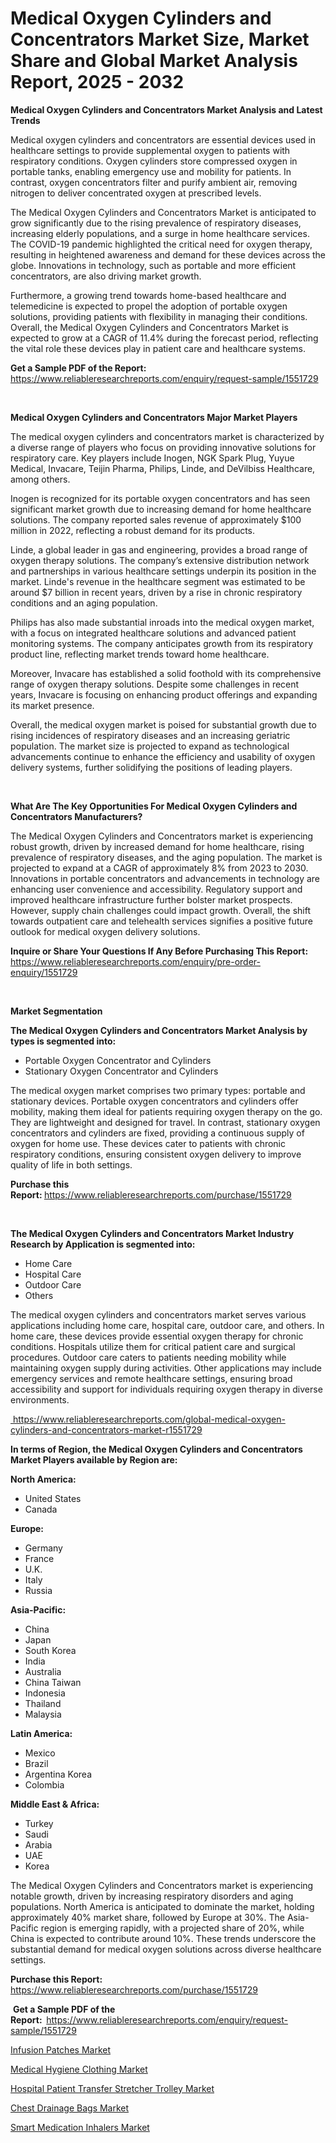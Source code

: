 <p><h1>Medical Oxygen Cylinders and Concentrators Market Size, Market Share and Global Market Analysis Report, 2025 - 2032</h1></p><p><strong>Medical Oxygen Cylinders and Concentrators Market Analysis and Latest Trends</strong></p>
<p><p>Medical oxygen cylinders and concentrators are essential devices used in healthcare settings to provide supplemental oxygen to patients with respiratory conditions. Oxygen cylinders store compressed oxygen in portable tanks, enabling emergency use and mobility for patients. In contrast, oxygen concentrators filter and purify ambient air, removing nitrogen to deliver concentrated oxygen at prescribed levels. </p><p>The Medical Oxygen Cylinders and Concentrators Market is anticipated to grow significantly due to the rising prevalence of respiratory diseases, increasing elderly populations, and a surge in home healthcare services. The COVID-19 pandemic highlighted the critical need for oxygen therapy, resulting in heightened awareness and demand for these devices across the globe. Innovations in technology, such as portable and more efficient concentrators, are also driving market growth. </p><p>Furthermore, a growing trend towards home-based healthcare and telemedicine is expected to propel the adoption of portable oxygen solutions, providing patients with flexibility in managing their conditions. Overall, the Medical Oxygen Cylinders and Concentrators Market is expected to grow at a CAGR of 11.4% during the forecast period, reflecting the vital role these devices play in patient care and healthcare systems.</p></p>
<p><strong>Get a Sample PDF of the Report:&nbsp;</strong> <a href="https://www.reliableresearchreports.com/enquiry/request-sample/1551729?utm_campaign=83&utm_medium=2&utm_source=Github&utm_content=ia&utm_term=04032025&utm_id=medical-oxygen-cylinders-and-concentrators">https://www.reliableresearchreports.com/enquiry/request-sample/1551729</a></p>
<p>&nbsp;</p>
<p><strong>Medical Oxygen Cylinders and Concentrators Major Market Players</strong></p>
<p><p>The medical oxygen cylinders and concentrators market is characterized by a diverse range of players who focus on providing innovative solutions for respiratory care. Key players include Inogen, NGK Spark Plug, Yuyue Medical, Invacare, Teijin Pharma, Philips, Linde, and DeVilbiss Healthcare, among others.</p><p>Inogen is recognized for its portable oxygen concentrators and has seen significant market growth due to increasing demand for home healthcare solutions. The company reported sales revenue of approximately $100 million in 2022, reflecting a robust demand for its products.</p><p>Linde, a global leader in gas and engineering, provides a broad range of oxygen therapy solutions. The company’s extensive distribution network and partnerships in various healthcare settings underpin its position in the market. Linde's revenue in the healthcare segment was estimated to be around $7 billion in recent years, driven by a rise in chronic respiratory conditions and an aging population.</p><p>Philips has also made substantial inroads into the medical oxygen market, with a focus on integrated healthcare solutions and advanced patient monitoring systems. The company anticipates growth from its respiratory product line, reflecting market trends toward home healthcare.</p><p>Moreover, Invacare has established a solid foothold with its comprehensive range of oxygen therapy solutions. Despite some challenges in recent years, Invacare is focusing on enhancing product offerings and expanding its market presence.</p><p>Overall, the medical oxygen market is poised for substantial growth due to rising incidences of respiratory diseases and an increasing geriatric population. The market size is projected to expand as technological advancements continue to enhance the efficiency and usability of oxygen delivery systems, further solidifying the positions of leading players.</p></p>
<p>&nbsp;</p>
<p><strong>What Are The Key Opportunities For Medical Oxygen Cylinders and Concentrators Manufacturers?</strong></p>
<p><p>The Medical Oxygen Cylinders and Concentrators market is experiencing robust growth, driven by increased demand for home healthcare, rising prevalence of respiratory diseases, and the aging population. The market is projected to expand at a CAGR of approximately 8% from 2023 to 2030. Innovations in portable concentrators and advancements in technology are enhancing user convenience and accessibility. Regulatory support and improved healthcare infrastructure further bolster market prospects. However, supply chain challenges could impact growth. Overall, the shift towards outpatient care and telehealth services signifies a positive future outlook for medical oxygen delivery solutions.</p></p>
<p><strong>Inquire or Share Your Questions If Any Before Purchasing This Report:</strong> <a href="https://www.reliableresearchreports.com/enquiry/pre-order-enquiry/1551729?utm_campaign=83&utm_medium=2&utm_source=Github&utm_content=ia&utm_term=04032025&utm_id=medical-oxygen-cylinders-and-concentrators">https://www.reliableresearchreports.com/enquiry/pre-order-enquiry/1551729</a></p>
<p>&nbsp;</p>
<p><strong>Market Segmentation</strong></p>
<p><strong>The Medical Oxygen Cylinders and Concentrators Market Analysis by types is segmented into:</strong></p>
<p><ul><li>Portable Oxygen Concentrator and Cylinders</li><li>Stationary Oxygen Concentrator and Cylinders</li></ul></p>
<p><p>The medical oxygen market comprises two primary types: portable and stationary devices. Portable oxygen concentrators and cylinders offer mobility, making them ideal for patients requiring oxygen therapy on the go. They are lightweight and designed for travel. In contrast, stationary oxygen concentrators and cylinders are fixed, providing a continuous supply of oxygen for home use. These devices cater to patients with chronic respiratory conditions, ensuring consistent oxygen delivery to improve quality of life in both settings.</p></p>
<p><strong>Purchase this Report:&nbsp;</strong><a href="https://www.reliableresearchreports.com/purchase/1551729?utm_campaign=83&utm_medium=2&utm_source=Github&utm_content=ia&utm_term=04032025&utm_id=medical-oxygen-cylinders-and-concentrators">https://www.reliableresearchreports.com/purchase/1551729</a></p>
<p>&nbsp;</p>
<p><strong>The Medical Oxygen Cylinders and Concentrators Market Industry Research by Application is segmented into:</strong></p>
<p><ul><li>Home Care</li><li>Hospital Care</li><li>Outdoor Care</li><li>Others</li></ul></p>
<p><p>The medical oxygen cylinders and concentrators market serves various applications including home care, hospital care, outdoor care, and others. In home care, these devices provide essential oxygen therapy for chronic conditions. Hospitals utilize them for critical patient care and surgical procedures. Outdoor care caters to patients needing mobility while maintaining oxygen supply during activities. Other applications may include emergency services and remote healthcare settings, ensuring broad accessibility and support for individuals requiring oxygen therapy in diverse environments.</p></p>
<p><a href="https://www.reliableresearchreports.com/global-medical-oxygen-cylinders-and-concentrators-market-r1551729?utm_campaign=83&utm_medium=2&utm_source=Github&utm_content=ia&utm_term=04032025&utm_id=medical-oxygen-cylinders-and-concentrators">&nbsp;https://www.reliableresearchreports.com/global-medical-oxygen-cylinders-and-concentrators-market-r1551729</a></p>
<p><strong>In terms of Region, the Medical Oxygen Cylinders and Concentrators Market Players available by Region are:</strong></p>
<p>
    <p> <strong> North America: </strong>
        <ul>
            <li>United States</li>
            <li>Canada</li>
        </ul>
        </p> 
    <p> <strong> Europe: </strong>
        <ul>
            <li>Germany</li>
            <li>France</li>
            <li>U.K.</li>
            <li>Italy</li>
            <li>Russia</li>
        </ul>
        </p> 
    <p> <strong> Asia-Pacific: </strong>
        <ul>
            <li>China</li>
            <li>Japan</li>
            <li>South Korea</li>
            <li>India</li>
            <li>Australia</li>
            <li>China Taiwan</li>
            <li>Indonesia</li>
            <li>Thailand</li>
            <li>Malaysia</li>
        </ul>
        </p> 
    <p> <strong> Latin America: </strong>
        <ul>
            <li>Mexico</li>
            <li>Brazil</li>
            <li>Argentina Korea</li>
            <li>Colombia</li>
        </ul>
        </p> 
    <p> <strong> Middle East & Africa: </strong>
        <ul>
            <li>Turkey</li>
            <li>Saudi</li>
            <li>Arabia</li>
            <li>UAE</li>
            <li>Korea</li>
        </ul>
    </p>
    </p>
<p><p>The Medical Oxygen Cylinders and Concentrators market is experiencing notable growth, driven by increasing respiratory disorders and aging populations. North America is anticipated to dominate the market, holding approximately 40% market share, followed by Europe at 30%. The Asia-Pacific region is emerging rapidly, with a projected share of 20%, while China is expected to contribute around 10%. These trends underscore the substantial demand for medical oxygen solutions across diverse healthcare settings.</p></p>
<p><strong>Purchase this Report: </strong><a href="https://www.reliableresearchreports.com/purchase/1551729?utm_campaign=83&utm_medium=2&utm_source=Github&utm_content=ia&utm_term=04032025&utm_id=medical-oxygen-cylinders-and-concentrators">https://www.reliableresearchreports.com/purchase/1551729</a></p>
<p>&nbsp;<strong>Get a Sample PDF of the Report:&nbsp;&nbsp;</strong><a href="https://www.reliableresearchreports.com/enquiry/request-sample/1551729?utm_campaign=83&utm_medium=2&utm_source=Github&utm_content=ia&utm_term=04032025&utm_id=medical-oxygen-cylinders-and-concentrators">https://www.reliableresearchreports.com/enquiry/request-sample/1551729</a></p>
<p><strong></strong></p>
<p><p><a href="https://github.com/ioniafidian4/Market-Research-Report-List-1/blob/main/infusion-patches-market.md?utm_campaign=83&utm_medium=2&utm_source=Github&utm_content=ia&utm_term=04032025&utm_id=medical-oxygen-cylinders-and-concentrators">Infusion Patches Market</a></p><p><a href="https://github.com/nkomdaumis16/Market-Research-Report-List-1/blob/main/medical-hygiene-clothing-market.md?utm_campaign=83&utm_medium=2&utm_source=Github&utm_content=ia&utm_term=04032025&utm_id=medical-oxygen-cylinders-and-concentrators">Medical Hygiene Clothing Market</a></p><p><a href="https://github.com/ceneabiruk11/Market-Research-Report-List-1/blob/main/hospital-patient-transfer-stretcher-trolley-market.md?utm_campaign=83&utm_medium=2&utm_source=Github&utm_content=ia&utm_term=04032025&utm_id=medical-oxygen-cylinders-and-concentrators">Hospital Patient Transfer Stretcher Trolley Market</a></p><p><a href="https://github.com/amramcocosxa/Market-Research-Report-List-1/blob/main/chest-drainage-bags-market.md?utm_campaign=83&utm_medium=2&utm_source=Github&utm_content=ia&utm_term=04032025&utm_id=medical-oxygen-cylinders-and-concentrators">Chest Drainage Bags Market</a></p><p><a href="https://github.com/lekeydoing3k/Market-Research-Report-List-1/blob/main/smart-medication-inhalers-market.md?utm_campaign=83&utm_medium=2&utm_source=Github&utm_content=ia&utm_term=04032025&utm_id=medical-oxygen-cylinders-and-concentrators">Smart Medication Inhalers Market</a></p></p>